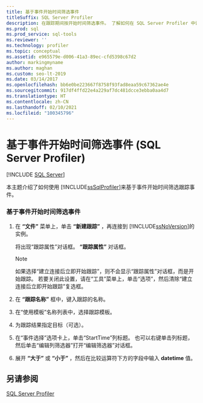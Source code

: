```yaml
---
title: 基于事件开始时间筛选事件
titleSuffix: SQL Server Profiler
description: 在跟踪期间按开始时间筛选事件。 了解如何在 SQL Server Profiler 中设置基于事件开始时间的筛选器。
ms.prod: sql
ms.prod_service: sql-tools
ms.reviewer: ''
ms.technology: profiler
ms.topic: conceptual
ms.assetid: e965579e-d006-41a3-89ec-cfd5398c67d2
author: markingmyname
ms.author: maghan
ms.custom: seo-lt-2019
ms.date: 03/14/2017
ms.openlocfilehash: bb6e0be223667f8758f93fad8eaa59c67362ae4e
ms.sourcegitcommit: 917df4ffd22e4a229af7dc481dcce3ebba0aa4d7
ms.translationtype: HT
ms.contentlocale: zh-CN
ms.lasthandoff: 02/10/2021
ms.locfileid: "100345796"
---
```

# <a name="filter-events-based-on-the-event-start-time-sql-server-profiler"></a>基于事件开始时间筛选事件 (SQL Server Profiler)

 [!INCLUDE [SQL Server](../../includes/applies-to-version/sqlserver.md)]

本主题介绍了如何使用 [!INCLUDE[ssSqlProfiler](../../includes/sssqlprofiler-md.md)]来基于事件开始时间筛选跟踪事件。  
  
### <a name="to-filter-an-event-based-on-the-event-start-time"></a>基于事件开始时间筛选事件  
  
1.  在 **“文件”** 菜单上，单击 **“新建跟踪”** ，再连接到 [!INCLUDE[ssNoVersion](../../includes/ssnoversion-md.md)]的实例。  
  
     将出现“跟踪属性”对话框。 **“跟踪属性”** 对话框。  
  
    > [!NOTE]  
    >  如果选择“建立连接后立即开始跟踪”，则不会显示“跟踪属性”对话框，而是开始跟踪。 若要关闭此设置，请在“工具”菜单上，单击“选项”，然后清除“建立连接后立即开始跟踪”复选框。  
  
2.  在 **“跟踪名称”** 框中，键入跟踪的名称。  
  
3.  在“使用模板”名称列表中，选择跟踪模板。  
  
4.  为跟踪结果指定目标（可选）。  
  
5.  在“事件选择”选项卡上，单击“StartTime”列标题。 也可以右键单击列标题，然后单击“编辑列筛选器”打开“编辑筛选器”对话框。  
  
6.  展开 **“大于”** 或 **“小于”** ，然后在比较运算符下方的字段中输入 **datetime** 值。  
  
## <a name="see-also"></a>另请参阅  
 [SQL Server Profiler](../../tools/sql-server-profiler/sql-server-profiler.md)  
  
  
